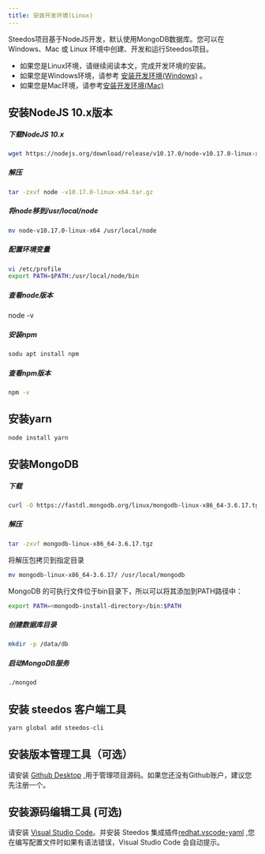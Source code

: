 ```yaml
---
title: 安装开发环境(Linux)
---
```


Steedos项目基于NodeJS开发，默认使用MongoDB数据库。您可以在 Windows、Mac 或 Linux 环境中创建、开发和运行Steedos项目。

- 如果您是Linux环境，请继续阅读本文，完成开发环境的安装。
- 如果您是Windows环境，请参考 [安装开发环境(Windows)](/docs/developer/guide) 。
- 如果您是Mac环境，请参考[安装开发环境(Mac)](docs/developer/mac.md)

## 安装NodeJS 10.x版本
##### 下载NodeJS 10.x
``` bash
wget https://nodejs.org/download/release/v10.17.0/node-v10.17.0-linux-x64.tar.gz
```
##### 解压
``` bash
tar -zxvf node -v10.17.0-linux-x64.tar.gz
```
##### 将node移到/usr/local/node
``` bash
mv node-v10.17.0-linux-x64 /usr/local/node
```
##### 配置环境变量
``` bash
vi /etc/profile
export PATH=$PATH:/usr/local/node/bin
```
##### 查看node版本
node -v

##### 安装npm 
``` bash
sodu apt install npm
```
##### 查看npm版本
``` bash
npm -v
```
## 安装yarn
``` bash
node install yarn
```

## 安装MongoDB
##### 下载
```bash
curl -O https://fastdl.mongodb.org/linux/mongodb-linux-x86_64-3.6.17.tgz
```
##### 解压
``` bash
tar -zxvf mongodb-linux-x86_64-3.6.17.tgz
```
将解压包拷贝到指定目录
``` bash
mv mongodb-linux-x86_64-3.6.17/ /usr/local/mongodb
```

MongoDB 的可执行文件位于bin目录下，所以可以将其添加到PATH路径中：
``` bash
export PATH=<mongodb-install-directory>/bin:$PATH
```
##### 创建数据库目录
``` bash
mkdir -p /data/db
```
##### 启动MongoDB服务
``` bash
./mongod
```

## 安装 steedos 客户端工具
```bash
yarn global add steedos-cli
```
## 安装版本管理工具（可选）
请安装 [ Github Desktop](https://desktop.github.com/) ,用于管理项目源码。如果您还没有Github账户，建议您先注册一个。
## 安装源码编辑工具 (可选)
请安装 [Visual Studio Code](https://code.visualstudio.com/)。并安装 Steedos 集成插件[redhat.vscode-yaml](https://marketplace.visualstudio.com/items?itemName=redhat.vscode-yaml) ,您在编写配置文件时如果有语法错误，Visual Studio Code 会自动提示。
